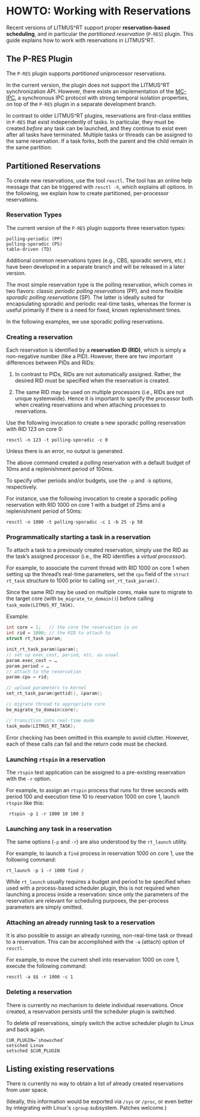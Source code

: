 # HOWTO: Working with Reservations

Recent versions of LITMUS^RT support proper **reservation-based scheduling**, and in particular the *partitioned reservation* (`P-RES`) plugin. This guide explains how to work with reservations in LITMUS^RT.

## The P-RES Plugin

The `P-RES` plugin supports *partitioned* uniprocessor reservations.

In the current version, the plugin does not support the LITMUS^RT synchronization API. However, there exists an implementation of the [MC-IPC](https://www.mpi-sws.org/~bbb/papers/pdf/rtss14b.pdf), a synchronous IPC protocol with strong temporal isolation properties,  on top of the `P-RES` plugin in a separate development branch.

In contrast to older LITMUS^RT plugins, reservations are first-class entities in `P-RES`  that exist independently of tasks. In particular, they must be created *before* any task can be launched, and they continue to exist even after all tasks have terminated. Multiple tasks or threads can be assigned to the same reservation. If a task forks, both the parent and the child remain in the same partition.


## Partitioned Reservations

To create new reservations, use the tool `resctl`. The tool has an online help message that can be triggered with `resctl -h`, which explains all options. In the following, we explain how to create partitioned, per-processor reservations.

### Reservation Types

The current version of the `P-RES` plugin supports three reservation types:

```
polling-periodic (PP)
polling-sporadic (PS)
table-driven (TD)
```

Additional common reservations types (e.g., CBS, sporadic servers, etc.) have been developed in a separate branch and will be released in a later version.

The most simple reservation type is the polling reservation, which comes in two flavors:  classic *periodic polling reservations* (PP), and more flexible *sporadic polling reservations* (SP). The latter is ideally suited for encapsulating sporadic and periodic real-time tasks, whereas the former is useful primarily if there is a need for fixed, known replenishment times.

In the following examples, we use sporadic polling reservations.

### Creating a reservation

Each reservation is identified by a **reservation ID (RID)**, which is simply a non-negative number (like a PID). However, there are two important differences between PIDs and RIDs:

1. In contrast to PIDs, RIDs are not automatically assigned. Rather, the desired RID must be specified when the reservation is created.

2. The same RID may be used on multiple processors (i.e., RIDs are not unique systemwide). Hence it is important to specify the processor both when creating reservations and when attaching processes to reservations.

Use the following invocation to create a new sporadic polling reservation with RID 123 on core 0:

```
resctl -n 123 -t polling-sporadic -c 0
```

Unless there is an error, no output is generated.

The above command created a polling reservation with a default budget of 10ms and a replenishment period of 100ms.

To specify other periods and/or budgets, use the `-p` and `-b` options, respectively.

For instance, use the following invocation to create a sporadic polling reservation with RID 1000 on core 1 with a budget of 25ms and a replenishment period of 50ms:

```
resctl -n 1000 -t polling-sporadic -c 1 -b 25 -p 50
```

### Programmatically starting a task in a reservation

To attach a task to a previously created reservation, simply use the RID as the task’s assigned processor (i.e., the RID identifies a *virtual processor*).

For example, to associate the current thread with RID 1000 on core 1 when setting up the thread’s real-time parameters, set the `cpu` field of the `struct rt_task` structure to 1000  prior to calling `set_rt_task_param()`.

Since the same RID may be used on multiple cores, make sure to migrate to the target core  (with `be_migrate_to_domain()`) before calling `task_mode(LITMUS_RT_TASK)`.

Example:

```C
int core = 1;   // the core the reservation is on
int rid = 1000; // the RID to attach to
struct rt_task param;

init_rt_task_param(&param);
// set up exec_cost, period, etc. as usual
param.exec_cost = …
param.period = …
// attach to the reservation
param.cpu = rid;

// upload parameters to kernel
set_rt_task_param(gettid(), &param);

// migrate thread to appropriate core
be_migrate_to_domain(core);

// transition into real-time mode
task_mode(LITMUS_RT_TASK);
```

Error checking has been omitted in this example to avoid clutter. However, each of these calls can fail and the return code must be checked.


### Launching `rtspin` in a reservation

The `rtspin` test application can be assigned to a pre-existing reservation with the `-r` option.

For example, to assign an `rtspin` process that runs for three seconds with period 100 and execution time 10 to reservation 1000 on core 1, launch `rtspin` like this:

```
 rtspin -p 1 -r 1000 10 100 3
```

### Launching any task in a reservation

The same options (`-p` and `-r`) are also understood by the `rt_launch` utility.

For example, to launch a `find` process in reservation 1000 on core 1, use the following command:

```
rt_launch -p 1 -r 1000 find /
```

While `rt_launch` usually requires a budget and period to be specified when used with a process-based scheduler plugin, this is not required when launching a process inside a reservation: since only the parameters of the reservation are relevant for scheduling purposes, the per-process parameters are simply omitted. 

### Attaching an already running task to a reservation

It is also possible to assign an already running, non-real-time task or thread to a reservation. This can be accomplished with the `-a` (attach) option of  `resctl`.

For example, to move the current shell into reservation 1000 on core 1, execute the following command:

```
resctl -a $$ -r 1000 -c 1
```

### Deleting a reservation

There is currently no mechanism to delete individual reservations. Once created, a reservation persists until the scheduler plugin is switched.

To delete *all* reservations, simply switch the active scheduler plugin to Linux and back again.

```
CUR_PLUGIN=`showsched`
setsched Linux
setsched $CUR_PLUGIN
```

## Listing existing reservations

There is currently no way to obtain a list of already created reservations from user space.

(Ideally, this information would be exported via `/sys` or `/proc`, or even better by integrating with Linux's `cgroup` subsystem. Patches welcome.)


